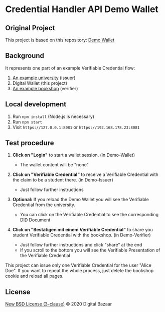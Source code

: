 # Credential Handler API Demo Wallet

## Original Project

This project is based on this repository: [Demo Wallet](https://github.com/digitalbazaar/chapi-demo-wallet)


## Background

It represents one part of an example Verifiable Credential flow:

1. [An example university](https://github.com/VeronikaSedlackova/Demo-Issuer) (issuer)
2. Digital Wallet (this project)
3. [An example bookshop](https://github.com/VeronikaSedlackova/Demo-Verifier) (verifier)



## Local development

1. Run `npm install` (Node.js is necessary)
2. Run `npm start`
3. Visit `https://127.0.0.1:8081` or `https://192.168.178.23:8081`


## Test procedure

1. **Click on "Login"** to start a wallet session. (in Demo-Wallet)
     * The wallet content will be "none" 

2. **Click on "Verifiable Credential"** to receive a Verifiable Credential with the claim to be a student there. (in Demo-Issuer)
     * Just follow further instructions 

3. **Optional:** If you reload the Demo Wallet you will see the Verifiable Credential from the university. 
     * You can click on the Verifiable Credential to see the corresponding DID Document

4. **Click on "Bestätigen mit einem Verifiable Credential"** to share you student Verifiable Credential with the bookshop. (in Demo-Verifier)
     * Just follow further instructions and click "share" at the end
     * If you scroll to the bottom you will see the Verifiable Presentation of the Verifiable Credential 

This project can issue only one Verifiable Credential for the user "Alice Doe". If you want to repeat the whole process, just delete the bookshop cookie and reload all pages. 


## License

[New BSD License (3-clause)](LICENSE) © 2020 Digital Bazaar
